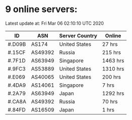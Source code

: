 # 9 online servers:

Latest update at: Fri Mar 06 02:10:10 UTC 2020

| ID | ASN | Server Country | Online |
| -- | --- | -------------- | ------ |
| #.D09B | AS174 | United States | 27 hrs |
| #.15CF | AS49392 | Russia | 215 hrs |
| #.7F1D | AS63949 | Singapore | 1463 hrs |
| #.9FC3 | AS53889 | United States | 1310 hrs |
| #.E069 | AS40065 | United States | 200 hrs |
| #.4DA9 | AS14061 | Singapore | 7 hrs |
| #.2A79 | AS63949 | Japan | 1292 hrs |
| #.CA8A | AS49392 | Russia | 70 hrs |
| #.84FD | AS16509 | Japan | 1 hrs |

